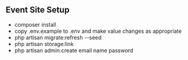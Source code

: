 ## Event Site Setup

- composer install
- copy .env.example to .env and make value changes as appropriate
- php artisan migrate:refresh --seed
- php artisan storage:link
- php artisan admin:create email name password